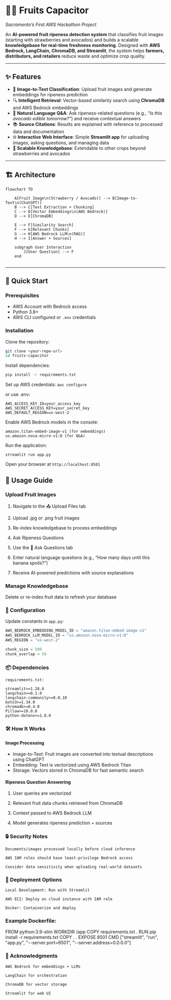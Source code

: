 # 🍓🥑 Fruits Capacitor  
*Sacramento’s First AWS Hackathon Project*  

An **AI-powered fruit ripeness detection system** that classifies fruit images (starting with strawberries and avocados) and builds a scalable **knowledgebase for real-time freshness monitoring**. Designed with **AWS Bedrock, LangChain, ChromaDB, and Streamlit**, the system helps **farmers, distributors, and retailers** reduce waste and optimize crop quality.  

---

## ✨ Features  

- 📸 **Image-to-Text Classification**: Upload fruit images and generate embeddings for ripeness prediction  
- 🔍 **Intelligent Retrieval**: Vector-based similarity search using **ChromaDB** and AWS Bedrock embeddings  
- 💬 **Natural Language Q&A**: Ask ripeness-related questions (e.g., *“Is this avocado edible tomorrow?”*) and receive contextual answers  
- 📚 **Source Citations**: Results are explained with reference to processed data and documentation  
- 🌐 **Interactive Web Interface**: Simple **Streamlit app** for uploading images, asking questions, and managing data  
- 🔄 **Scalable Knowledgebase**: Extendable to other crops beyond strawberries and avocados  

---

## 🏗️ Architecture  
```mermaid
flowchart TD

    A[Fruit Image\n(Strawberry / Avocado)] --> B[Image-to-Text\n(ChatGPT)]
    B --> C[Text Extraction + Chunking]
    C --> D[Vector Embeddings\n(AWS Bedrock)]
    D --> E[ChromaDB]

    E --> F[Similarity Search]
    F --> G[Relevant Chunks]
    G --> H[AWS Bedrock LLM\n(RAG)]
    H --> I[Answer + Sources]

    subgraph User Interaction
        J[User Question] --> F
    end


```


---

## 🚀 Quick Start  

### Prerequisites  
- AWS Account with Bedrock access  
- Python 3.8+  
- AWS CLI configured or `.env` credentials  

### Installation  

Clone the repository:  
```bash
git clone <your-repo-url>
cd fruits-capacitor
```

Install dependencies:
```bash
pip install -r requirements.txt
```

Set up AWS credentials:
```aws configure```

or use .env:
```
AWS_ACCESS_KEY_ID=your_access_key  
AWS_SECRET_ACCESS_KEY=your_secret_key  
AWS_DEFAULT_REGION=us-west-2  
```

Enable AWS Bedrock models in the console:
```
amazon.titan-embed-image-v1 (for embeddings)
us.amazon.nova-micro-v1:0 (for Q&A)
```

Run the application:
```
streamlit run app.py
```

Open your browser at `http://localhost:8501`

## 📖 Usage Guide

### Upload Fruit Images

1. Navigate to the 📤 Upload Files tab

2. Upload .jpg or .png fruit images

3. Re-index knowledgebase to process embeddings

4. Ask Ripeness Questions

5. Use the 💬 Ask Questions tab

6. Enter natural language questions (e.g., “How many days until this banana spoils?”)

7. Receive AI-powered predictions with source explanations

### Manage Knowledgebase

Delete or re-index fruit data to refresh your database

### 🔧 Configuration

Update constants in `app.py`:
```python
AWS_BEDROCK_EMBEDDING_MODEL_ID = "amazon.titan-embed-image-v1"
AWS_BEDROCK_LLM_MODEL_ID = "us.amazon.nova-micro-v1:0"
AWS_REGION = "us-west-2"

chunk_size = 500
chunk_overlap = 50
```

### 📦 Dependencies

`requirements.txt:`
```shell
streamlit>=1.28.0
langchain>=0.1.0
langchain-community>=0.0.10
boto3>=1.34.0
chromadb>=0.4.0
Pillow>=10.0.0
python-dotenv>=1.0.0
```

### 🛠️ How It Works

#### Image Processing

* Image-to-Text: Fruit images are converted into textual descriptions using ChatGPT
* Embedding: Text is vectorized using AWS Bedrock Titan
* Storage: Vectors stored in ChromaDB for fast semantic search

#### Ripeness Question Answering

1. User queries are vectorized

2. Relevant fruit data chunks retrieved from ChromaDB

3. Context passed to AWS Bedrock LLM

4.  Model generates ripeness prediction + sources

### 🔒 Security Notes

    Documents/images processed locally before cloud inference

    AWS IAM roles should have least-privilege Bedrock access

    Consider data sensitivity when uploading real-world datasets

### 🚀 Deployment Options

    Local Development: Run with Streamlit

    AWS EC2: Deploy on cloud instance with IAM role

    Docker: Containerize and deploy

### Example Dockerfile:

FROM python:3.9-slim
WORKDIR /app
COPY requirements.txt .
RUN pip install -r requirements.txt
COPY . .
EXPOSE 8501
CMD ["streamlit", "run", "app.py", "--server.port=8501", "--server.address=0.0.0.0"]

### 🙏 Acknowledgments

    AWS Bedrock for embeddings + LLMs

    LangChain for orchestration

    ChromaDB for vector storage

    Streamlit for web UI

